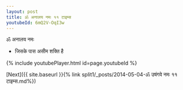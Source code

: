 ```yaml
---
layout: post
title: ॐ अनालय नमः ११ टाइम्स
youtubeId: 6mQ2V-OqI3w
---
```

 
 
 ॐ अनालय नमः  
 
 -  जिसके पास असीम शक्ति है 
 
  
 
  
 
 
 
 
 
 


{% include youtubePlayer.html id=page.youtubeId %}
 
[Next]({{ site.baseurl }}{% link  split1/_posts/2014-05-04-ॐ उषंगवे नमः ११ टाइम्स.md%})
 
